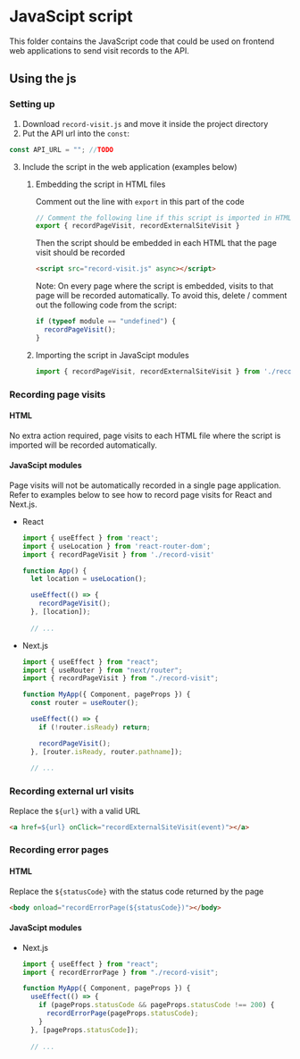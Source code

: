 # JavaScipt script

This folder contains the JavaScript code that could be used on frontend web applications to send visit records to the API.

## Using the js

### Setting up

1. Download `record-visit.js` and move it inside the project directory
2. Put the API url into the `const`:
``` js
const API_URL = ""; //TODO
```
3. Include the script in the web application (examples below)

    1. Embedding the script in HTML files

        Comment out the line with `export` in this part of the code
        ``` js
        // Comment the following line if this script is imported in HTML files
        export { recordPageVisit, recordExternalSiteVisit }
        ```
        Then the script should be embedded in each HTML that the page visit should be recorded
        ``` html
        <script src="record-visit.js" async></script>  
        ```

        Note: On every page where the script is embedded, visits to that page will be recorded automatically. To avoid this, delete / comment out the following code from the script:
        ``` js
        if (typeof module == "undefined") {
          recordPageVisit();
        }
        ```

    2. Importing the script in JavaScipt modules

        ``` js
        import { recordPageVisit, recordExternalSiteVisit } from './record-visit'
        ```

### Recording page visits

#### HTML

No extra action required, page visits to each HTML file where the script is imported will be recorded automatically.

#### JavaScipt modules

Page visits will not be automatically recorded in a single page application. Refer to examples below to see how to record page visits for React and Next.js.

- React

  ``` js
  import { useEffect } from 'react';
  import { useLocation } from 'react-router-dom';
  import { recordPageVisit } from './record-visit'

  function App() {
    let location = useLocation();

    useEffect(() => {
      recordPageVisit();
    }, [location]);
    
    // ...
  ```

- Next.js

  ``` js
  import { useEffect } from "react";
  import { useRouter } from "next/router";
  import { recordPageVisit } from "./record-visit";

  function MyApp({ Component, pageProps }) {
    const router = useRouter();

    useEffect(() => {
      if (!router.isReady) return;

      recordPageVisit();
    }, [router.isReady, router.pathname]);
    
    // ...
  ```

### Recording external url visits

Replace the `${url}` with a valid URL
``` html
<a href=${url} onClick="recordExternalSiteVisit(event)"></a>
```

### Recording error pages

#### HTML

Replace the `${statusCode}` with the status code returned by the page
```html
<body onload="recordErrorPage(${statusCode})"></body>
```

#### JavaScipt modules

- Next.js

  ``` js
  import { useEffect } from "react";
  import { recordErrorPage } from "./record-visit";

  function MyApp({ Component, pageProps }) {
    useEffect(() => {
      if (pageProps.statusCode && pageProps.statusCode !== 200) {
        recordErrorPage(pageProps.statusCode);
      }
    }, [pageProps.statusCode]);
    
    // ...
  ```
